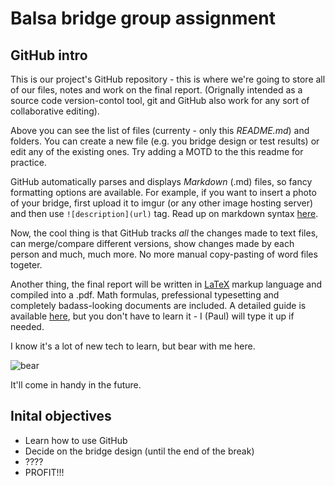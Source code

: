 Balsa bridge group assignment
===========

## GitHub intro
This is our project's GitHub repository - this is where we're going to store all of our files, notes and work on the final report. (Orignally intended as a source code version-contol tool, git and GitHub also work for any sort of collaborative editing).

Above you can see the list of files (currenty - only this _README.md_) and folders. You can create a new file (e.g. you bridge design or test results) or edit any of the existing ones. Try adding a MOTD to the this readme for practice.

GitHub automatically parses and displays _Markdown_ (.md) files, so fancy formatting options are available. For example, if you want to insert a photo of your bridge, first upload it to imgur (or any other image hosting server) and then use `![description](url)` tag. Read up on markdown syntax [here](https://github.com/adam-p/markdown-here/wiki/Markdown-Cheatsheet).

Now, the cool thing is that GitHub tracks _all_ the changes made to text files, can merge/compare different versions, show changes made by each person and much, much more. No more manual copy-pasting of word files togeter.

Another thing, the final report will be written in [LaTeX](http://en.wikipedia.org/wiki/LaTeX) markup language and compiled into a .pdf. Math formulas, prefessional typesetting and completely badass-looking documents are included. A detailed guide is available [here](http://en.wikibooks.org/wiki/LaTeX), but you don't have to learn it - I (Paul) will type it up if needed.

I know it's a lot of new tech to learn, but bear with me here.

![bear](http://i.imgur.com/0vUF6Px.jpg?1)

It'll come in handy in the future.

## Inital objectives
+ Learn how to use GitHub
+ Decide on the bridge design (until the end of the break)
+ ????
+ PROFIT!!!
